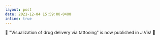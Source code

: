 ```yaml
---
layout: post
date: 2021-12-04 15:59:00-0400
inline: true
---
```


📜 "Visualization of drug delivery via tattooing" is now published in J.Vis! 🎉
